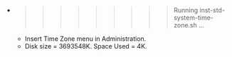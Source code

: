 * >>>>>>>>> Running inst-std-system-time-zone.sh ...
  * Insert Time Zone menu in Administration.
  * Disk size = 3693548K. Space Used = 4K.
